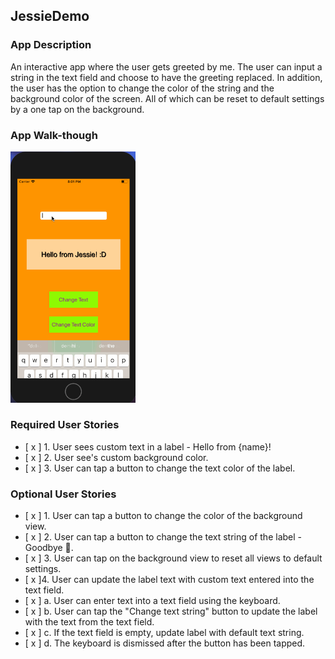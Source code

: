 ## JessieDemo

### App Description
An interactive app where the user gets greeted by me. The user can input a string in the text field and choose to have the greeting replaced. In addition, the user has the option to change the color of the string and the background color of the screen. All of which can be reset to default settings by a one tap on the background.  

### App Walk-though

<img src="https://github.com/JessieGross/CodePath/blob/master/JessieDemo.gif" width=200><br>

### Required User Stories
- [ x ] 1. User sees custom text in a label - Hello from {name}!
- [ x ] 2. User see's custom background color.
- [ x ] 3. User can tap a button to change the text color of the label.

### Optional User Stories
- [ x ] 1. User can tap a button to change the color of the background view.
- [ x ] 2. User can tap a button to change the text string of the label - Goodbye 👋.
- [ x ] 3. User can tap on the background view to reset all views to default settings.
- [ x ]4. User can update the label text with custom text entered into the text field.
- [ x ] a. User can enter text into a text field using the keyboard.
- [ x ] b. User can tap the "Change text string" button to update the label with the text from the text field.
- [ x ] c. If the text field is empty, update label with default text string.
- [ x ] d. The keyboard is dismissed after the button has been tapped.
